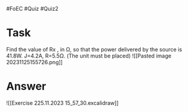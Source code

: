 #FoEC #Quiz #Quiz2 

# Task
Find the value of Rx , in Ω, so that the power delivered by the source is 41.8W. J=4.2A, R=5.5Ω. (The unit must be placed)
![[Pasted image 20231125155726.png]]

# Answer
![[Exercise 225.11.2023 15_57_30.excalidraw]]